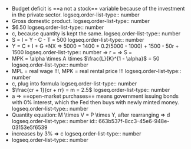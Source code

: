 - Budget deficit is ==a not a stock== variable because of the investment in the private sector.
  logseq.order-list-type:: number
- Gross domestic product.
  logseq.order-list-type:: number
- $6.50
  logseq.order-list-type:: number
- c, because quantity is kept the same.
  logseq.order-list-type:: number
- S = I = Y - C - T = 500
  logseq.order-list-type:: number
- Y = C + I + G +NX => 5000 = 1400 + 0.2(5000 - 1000) + 1500 - 50r + 1500
  logseq.order-list-type:: number
  => r = 
  => S =
- MPK = \alpha \times A \times $\frac{L}{K}^{1 - \alpha}$ = 50
  logseq.order-list-type:: number
- MPL = real wage !!!, MPK = real rental price !!!
  logseq.order-list-type:: number
- c, plug into formula
  logseq.order-list-type:: number
- $\frac{cr + 1}{cr + rr} = m = 2.5$
  logseq.order-list-type:: number
- a => ==open-market purchases== means government issuing bonds with 0% interest, which the Fed then buys with newly minted money.
  logseq.order-list-type:: number
- Quantity equation: M \times V = P \times Y, after rearranging => d
  logseq.order-list-type:: number
  id:: 663b537f-8cc3-45e6-948e-03153e5f6539
- increases by 3% => c
  logseq.order-list-type:: number
- logseq.order-list-type:: number